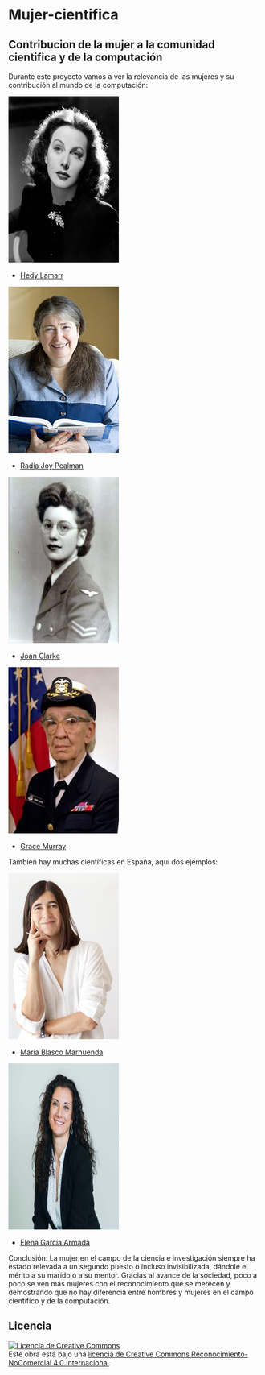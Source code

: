 # Mujer-cientifica
## Contribucion de la mujer a la comunidad cientifica y de la computación

Durante este proyecto vamos a ver la relevancia de las mujeres y su contribución al mundo de la computación:

![Hedy Lamarr](/Imagenes/Hedy_Lamarr_in_The_Heavenly_Body_1944.jpg)
- [Hedy Lamarr](HedyLamarr.md)

![Radia Joy Pealman](/Imagenes/220px-Radia_Perlman_2009.jpg)
- [Radia Joy Pealman](RadiaJP.md)

![Joan Clarke](/Imagenes/joanc1.jpg)
- [Joan Clarke](JoanC.md)

![Grace Murray](/Imagenes/Commodore_Grace_M._Hopper%2C_USN_(covered)_head_and_shoulders_crop.jpg)
- [Grace Murray](GraceM.md)

También hay muchas científicas en España, aquí dos ejemplos:

![María Blasco Marhuenda](/Imagenes/mariablasco3.jpg)
- [María Blasco Marhuenda](MariaBM.md)

![Elena García Armada](/Imagenes/16218491645438.jpg)
- [Elena García Armada](ElenaGA.md)

Conclusión:
La mujer en el campo de la ciencia e investigación siempre ha estado relevada a un segundo puesto o incluso invisibilizada, dándole el mérito a su marido o a su mentor. Gracias al avance de la sociedad, poco a poco se ven más mujeres con el reconocimiento que se merecen y demostrando que no hay diferencia entre hombres y mujeres en el campo científico y de la computación. 

## Licencia
<a rel="license" href="http://creativecommons.org/licenses/by-nc/4.0/"><img alt="Licencia de Creative Commons" style="border-width:0" src="https://i.creativecommons.org/l/by-nc/4.0/88x31.png" /></a><br />Este obra está bajo una <a rel="license" href="http://creativecommons.org/licenses/by-nc/4.0/">licencia de Creative Commons Reconocimiento-NoComercial 4.0 Internacional</a>.
